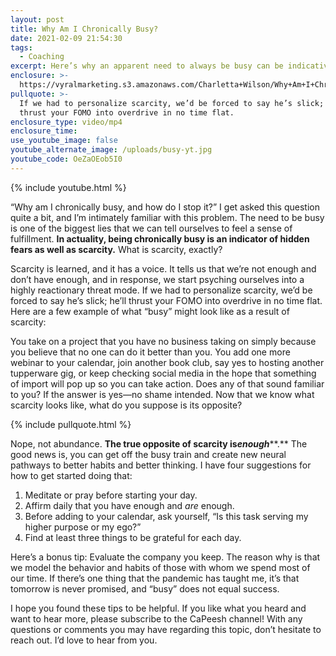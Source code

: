 ```yaml
---
layout: post
title: Why Am I Chronically Busy?
date: 2021-02-09 21:54:30
tags:
  - Coaching
excerpt: Here’s why an apparent need to always be busy can be indicative of scarcity.
enclosure: >-
  https://vyralmarketing.s3.amazonaws.com/Charletta+Wilson/Why+Am+I+Chronically+Busy_.mp4
pullquote: >-
  If we had to personalize scarcity, we’d be forced to say he’s slick; he’ll
  thrust your FOMO into overdrive in no time flat.
enclosure_type: video/mp4
enclosure_time:
use_youtube_image: false
youtube_alternate_image: /uploads/busy-yt.jpg
youtube_code: OeZaOEob5I0
---
```


{% include youtube.html %}

“Why am I chronically busy, and how do I stop it?” I get asked this question quite a bit, and I’m intimately familiar with this problem. The need to be busy is one of the biggest lies that we can tell ourselves to feel a sense of fulfillment. **In actuality, being chronically busy is an indicator of hidden fears as well as scarcity.** What is scarcity, exactly?&nbsp;

Scarcity is learned, and it has a voice. It tells us that we’re not enough and don’t have enough, and in response, we start psyching ourselves into a highly reactionary threat mode. If we had to personalize scarcity, we’d be forced to say he’s slick; he’ll thrust your FOMO into overdrive in no time flat. Here are a few example of what “busy” might look like as a result of scarcity:&nbsp;

You take on a project that you have no business taking on simply because you believe that no one can do it better than you. You add one more webinar to your calendar, join another book club, say yes to hosting another tupperware gig, or keep checking social media in the hope that something of import will pop up so you can take action. Does any of that sound familiar to you? If the answer is yes—no shame intended. Now that we know what scarcity looks like, what do you suppose is its opposite?&nbsp;

{% include pullquote.html %}

Nope, not abundance. **The true opposite of scarcity is*****enough*****.** The good news is, you can get off the busy train and create new neural pathways to better habits and better thinking. I have four suggestions for how to get started doing that:&nbsp;

1. Meditate or pray before starting your day.&nbsp;
2. Affirm daily that you have enough and *are* enough.&nbsp;
3. Before adding to your calendar, ask yourself, “Is this task serving my higher purpose or my ego?”
4. Find at least three things to be grateful for each day.&nbsp;

Here’s a bonus tip: Evaluate the company you keep. The reason why is that we model the behavior and habits of those with whom we spend most of our time. If there’s one thing that the pandemic has taught me, it’s that tomorrow is never promised, and “busy” does not equal success.&nbsp;

I hope you found these tips to be helpful. If you like what you heard and want to hear more, please subscribe to the CaPeesh channel\! With any questions or comments you may have regarding this topic, don’t hesitate to reach out. I’d love to hear from you.
